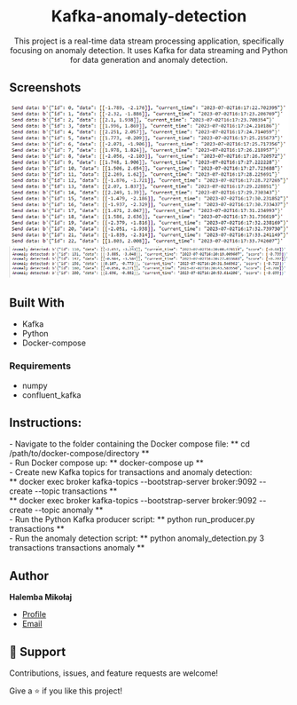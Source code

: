 <h1 align="center">Kafka-anomaly-detection</h1>
<p align="center">This project is a real-time data stream processing application, specifically focusing on anomaly detection. It uses Kafka for data streaming and Python for data generation and anomaly detection.</p>

## Screenshots
![kafka-anomaly](https://github.com/mikolaj-halemba/Kafka-anomaly-detection/blob/main/images/image_1.png)
![kafka-anomaly](https://github.com/mikolaj-halemba/Kafka-anomaly-detection/blob/main/images/image_2.png)

## Built With
- Kafka
- Python
- Docker-compose

### Requirements
- numpy
- confluent_kafka

<h2> Instructions: </h2>
- Navigate to the folder containing the Docker compose file: ** cd /path/to/docker-compose/directory ** <br/>
- Run Docker compose up: ** docker-compose up ** <br/>
- Create new Kafka topics for transactions and anomaly detection:<br/>
	** docker exec broker kafka-topics --bootstrap-server broker:9092 --create --topic transactions ** <br/>
	** docker exec broker kafka-topics --bootstrap-server broker:9092 --create --topic anomaly ** <br/>
- Run the Python Kafka producer script: ** python run_producer.py transactions ** <br/>
- Run the anomaly detection script: ** python anomaly_detection.py 3 transactions transactions anomaly ** <br/>
	
	
## Author

**Halemba Mikołaj**


- [Profile](https://github.com/mikolaj-halemba "Halemba Mikołaj")
- [Email](mailto:mikolaj.halemba96@gmail.com?subject=Hi "Hi!")


## 🤝 Support

Contributions, issues, and feature requests are welcome!

Give a ⭐️ if you like this project!	
